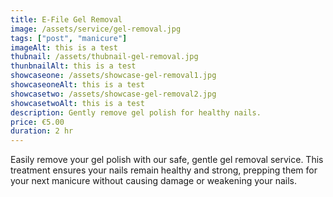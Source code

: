 ```yaml
---
title: E-File Gel Removal
image: /assets/service/gel-removal.jpg
tags: ["post", "manicure"]
imageAlt: this is a test
thubnail: /assets/thubnail-gel-removal.jpg
thunbnailAlt: this is a test
showcaseone: /assets/showcase-gel-removal1.jpg
showcaseoneAlt: this is a test
showcasetwo: /assets/showcase-gel-removal2.jpg
showcasetwoAlt: this is a test
description: Gently remove gel polish for healthy nails.
price: €5.00
duration: 2 hr
---
```

Easily remove your gel polish with our safe, gentle gel removal service. This treatment ensures your nails remain healthy and strong, prepping them for your next manicure without causing damage or weakening your nails.
